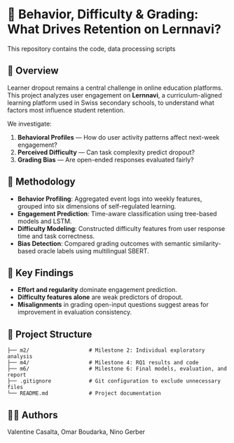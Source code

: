# 🧠 Behavior, Difficulty & Grading: What Drives Retention on Lernnavi?

This repository contains the code, data processing scripts

## 📘 Overview

Learner dropout remains a central challenge in online education platforms. This project analyzes user engagement on **Lernnavi**, a curriculum-aligned learning platform used in Swiss secondary schools, to understand what factors most influence student retention.

We investigate:

1. **Behavioral Profiles** — How do user activity patterns affect next-week engagement?  
2. **Perceived Difficulty** — Can task complexity predict dropout?  
3. **Grading Bias** — Are open-ended responses evaluated fairly?

## 🧰 Methodology

- **Behavior Profiling**: Aggregated event logs into weekly features, grouped into six dimensions of self-regulated learning.  
- **Engagement Prediction**: Time-aware classification using tree-based models and LSTM.  
- **Difficulty Modeling**: Constructed difficulty features from user response time and task correctness.  
- **Bias Detection**: Compared grading outcomes with semantic similarity-based oracle labels using multilingual SBERT.

## 🧪 Key Findings

- **Effort and regularity** dominate engagement prediction.  
- **Difficulty features alone** are weak predictors of dropout.  
- **Misalignments** in grading open-input questions suggest areas for improvement in evaluation consistency.

## 📂 Project Structure

```
├── m2/                   # Milestone 2: Individual exploratory analysis
├── m4/                   # Milestone 4: RQ1 results and code
├── m6/                   # Milestone 6: Final models, evaluation, and report
├── .gitignore            # Git configuration to exclude unnecessary files
└── README.md             # Project documentation
```


## 👩‍🔬 Authors

 Valentine Casalta, 
 Omar Boudarka, 
 Nino Gerber
